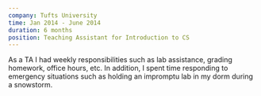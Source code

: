 ```yaml
---
company: Tufts University
time: Jan 2014 - June 2014
duration: 6 months
position: Teaching Assistant for Introduction to CS
---
```

As a TA I had weekly responsibilities such as lab assistance, grading homework, office hours, etc.  In addition, I spent time responding to emergency situations such as holding an impromptu lab in my dorm during a snowstorm.
